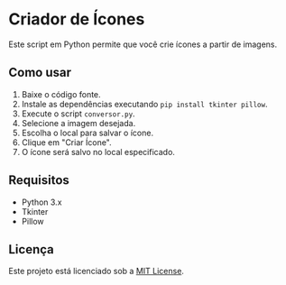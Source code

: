 # Criador de Ícones

Este script em Python permite que você crie ícones a partir de imagens.

## Como usar

1. Baixe o código fonte.
2. Instale as dependências executando `pip install tkinter pillow`.
3. Execute o script `conversor.py`.
4. Selecione a imagem desejada.
5. Escolha o local para salvar o ícone.
6. Clique em "Criar Ícone".
7. O ícone será salvo no local especificado.

## Requisitos

- Python 3.x
- Tkinter
- Pillow

## Licença

Este projeto está licenciado sob a [MIT License](LICENSE).
